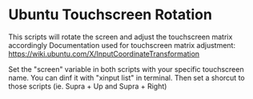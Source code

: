 # Ubuntu Touchscreen Rotation

This scripts will rotate the screen and adjust the touchscreen matrix accordingly
Documentation used for touchscreen matrix adjustment: https://wiki.ubuntu.com/X/InputCoordinateTransformation

Set the "screen" variable in both scripts with your specific touchscreen name. You can dinf it with "xinput list" in terminal.
Then set a shorcut to those scripts (ie. Supra + Up and Supra + Right)